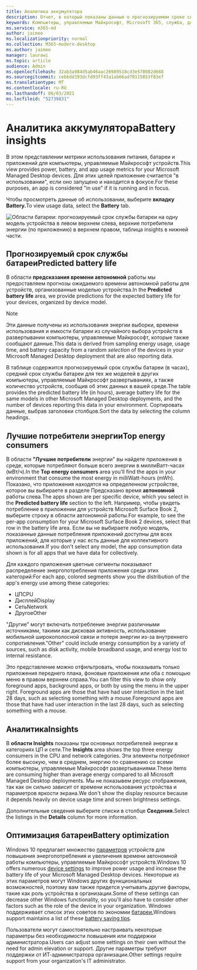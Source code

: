 ```yaml
---
title: Аналитика аккумулятора
description: Отчет, в который показаны данные о прогнозируемом сроке службы батареи и главных потребителей электроэнергии
keywords: Компьютеры, управляемые Майкрософт, Microsoft 365, служба, документация
ms.service: m365-md
author: jaimeo
ms.localizationpriority: normal
ms.collection: M365-modern-desktop
ms.author: jaimeo
manager: laurawi
ms.topic: article
audience: Admin
ms.openlocfilehash: 32ab3a984d5ab46aac26989518cd3e570082d688
ms.sourcegitcommit: cebbdd393dcfd93ff43a1ab66ad70115853f83e7
ms.translationtype: MT
ms.contentlocale: ru-RU
ms.lasthandoff: 06/03/2021
ms.locfileid: "52739831"
---
```

# <a name="battery-insights"></a><span data-ttu-id="66576-104">Аналитика аккумулятора</span><span class="sxs-lookup"><span data-stu-id="66576-104">Battery insights</span></span>
<span data-ttu-id="66576-105">В этом представлении метрики использования питания, батареи и приложений для компьютеры, управляемые Майкрософт устройств.</span><span class="sxs-lookup"><span data-stu-id="66576-105">This view provides power, battery, and app usage metrics for your Microsoft Managed Desktop devices.</span></span> <span data-ttu-id="66576-106">Для этих целей приложение считается "в использовании", если оно запущено и находится в фокусе.</span><span class="sxs-lookup"><span data-stu-id="66576-106">For these purposes, an app is considered "in use" if it is running and in focus.</span></span>

<span data-ttu-id="66576-107">Чтобы просмотреть данные об использовании, выберите **вкладку Battery.**</span><span class="sxs-lookup"><span data-stu-id="66576-107">To view usage data, select the **Battery** tab.</span></span>

![Области батареи: прогнозируемый срок службы батареи на одну модель устройства в левом верхнем слева, верхние потребители энергии (по приложению) в верхнем правом, таблица insights в нижней части.](../../media/insights_battery.png)

## <a name="predicted-battery-life"></a><span data-ttu-id="66576-110">Прогнозируемый срок службы батареи</span><span class="sxs-lookup"><span data-stu-id="66576-110">Predicted battery life</span></span>

<span data-ttu-id="66576-111">В области **предсказания времени автономной** работы мы предоставляем прогнозы ожидаемого времени автономной работы для устройств, организованные моделью устройства.</span><span class="sxs-lookup"><span data-stu-id="66576-111">In the **Predicted battery life** area, we provide predictions for the expected battery life for your devices, organized by device model.</span></span>

> [!NOTE]
> <span data-ttu-id="66576-112">Эти данные получены из использования энергии выборки, времени использования <em></em> и емкости батареи из случайного выбора устройств в развертывании компьютеры, управляемые Майкрософт, которые также сообщают данные.</span><span class="sxs-lookup"><span data-stu-id="66576-112">This data is derived from sampling energy usage, usage time, and battery capacity from a random <em>selection</em> of the devices in your Microsoft Managed Desktop deployment that are also reporting data.</span></span>

<span data-ttu-id="66576-113">В таблице содержится прогнозируемый срок службы батареи (в часах), средний срок службы батареи для тех же моделей в других компьютеры, управляемые Майкрософт развертываниях, а также количество устройств, сообщив об этих данных в вашей среде.</span><span class="sxs-lookup"><span data-stu-id="66576-113">The table provides the predicted battery life (in hours), average battery life for the same models in other Microsoft Managed Desktop deployments, and the number of devices reporting this data in your environment.</span></span> <span data-ttu-id="66576-114">Сортировать данные, выбрав заголовки столбцов.</span><span class="sxs-lookup"><span data-stu-id="66576-114">Sort the data by selecting the column headings.</span></span>



## <a name="top-energy-consumers"></a><span data-ttu-id="66576-115">Лучшие потребители энергии</span><span class="sxs-lookup"><span data-stu-id="66576-115">Top energy consumers</span></span>

<span data-ttu-id="66576-116">В области **"Лучшие потребители** энергии" вы найдете приложения в среде, которые потребляют больше всего энергии в миллиВатт-часах (мВт/ч).</span><span class="sxs-lookup"><span data-stu-id="66576-116">In the **Top energy consumers** area you’ll find the apps in your environment that consume the most energy in milliWatt-hours (mWh).</span></span> <span data-ttu-id="66576-117">Показано, что приложения находятся на определенном устройстве, которое вы выбираете в разделе Предсказано время **автономной** работы слева.</span><span class="sxs-lookup"><span data-stu-id="66576-117">The apps shown are per specific device, which you select in the **Predicted battery life** section to the left.</span></span> <span data-ttu-id="66576-118">Например, чтобы увидеть потребление в приложении для устройств Microsoft Surface Book 2, выберите строку в области автономной работы.</span><span class="sxs-lookup"><span data-stu-id="66576-118">For example, to see the per-app consumption for your Microsoft Surface Book 2 devices, select that row in the battery life area.</span></span> <span data-ttu-id="66576-119">Если вы не выбираете любую модель, показанные данные потребления приложений доступны для всех приложений, для которые у нас есть данные для коллективного использования.</span><span class="sxs-lookup"><span data-stu-id="66576-119">If you don't select any model, the app consumption data shown is for all apps that we have data for collectively.</span></span>

 <span data-ttu-id="66576-120">Для каждого приложения цветные сегменты показывают распределение энергопотребления приложения среди этих категорий:</span><span class="sxs-lookup"><span data-stu-id="66576-120">For each app, colored segments show you the distribution of the app's energy use among these categories:</span></span>

- <span data-ttu-id="66576-121">ЦП</span><span class="sxs-lookup"><span data-stu-id="66576-121">CPU</span></span>
- <span data-ttu-id="66576-122">Дисплей</span><span class="sxs-lookup"><span data-stu-id="66576-122">Display</span></span>
- <span data-ttu-id="66576-123">Сеть</span><span class="sxs-lookup"><span data-stu-id="66576-123">Network</span></span>
- <span data-ttu-id="66576-124">Другое</span><span class="sxs-lookup"><span data-stu-id="66576-124">Other</span></span>

<span data-ttu-id="66576-125">"Другие" могут включать потребление энергии различными источниками, такими как дисковая активность, использование мобильной широкополосной связи и потеря энергии из-за внутреннего сопротивления.</span><span class="sxs-lookup"><span data-stu-id="66576-125">"Other" could include energy consumption by a variety of sources, such as disk activity, mobile broadband usage, and energy lost to internal resistance.</span></span> 

<span data-ttu-id="66576-126">Это представление можно отфильтровать, чтобы показывать только приложения переднего плана, фоновые приложения или оба с помощью меню в правом верхнем справа.</span><span class="sxs-lookup"><span data-stu-id="66576-126">You can filter this view to show only foreground apps, background apps, or both by using the menu in the upper right.</span></span> <span data-ttu-id="66576-127">Foreground apps are those that have had user interaction in the last 28 days, such as selecting something with a mouse.</span><span class="sxs-lookup"><span data-stu-id="66576-127">Foreground apps are those that have had user interaction in the last 28 days, such as selecting something with a mouse.</span></span>

## <a name="insights"></a><span data-ttu-id="66576-128">Аналитика</span><span class="sxs-lookup"><span data-stu-id="66576-128">Insights</span></span>

<span data-ttu-id="66576-129">В **области Insights** показаны три основных потребителей энергии в категориях ЦП и сети.</span><span class="sxs-lookup"><span data-stu-id="66576-129">The **Insights** area shows the top three energy consumers in the CPU and network categories.</span></span> <span data-ttu-id="66576-130">Эти элементы потребляют более высокую, чем в среднем, энергию по сравнению со всеми компьютеры, управляемые Майкрософт развертываниями.</span><span class="sxs-lookup"><span data-stu-id="66576-130">These items are consuming higher than average energy compared to all Microsoft Managed Desktop deployments.</span></span> <span data-ttu-id="66576-131">Мы не показывем ресурс отображения, так как он сильно зависит от времени использования устройства и параметров яркости экрана.</span><span class="sxs-lookup"><span data-stu-id="66576-131">We don't show the display resource because it depends heavily on device usage time and screen brightness settings.</span></span> 

<span data-ttu-id="66576-132">Дополнительные сведения выберите списки в столбце **Сведения.**</span><span class="sxs-lookup"><span data-stu-id="66576-132">Select the listings in the **Details** column for more information.</span></span>

## <a name="battery-optimization"></a><span data-ttu-id="66576-133">Оптимизация батареи</span><span class="sxs-lookup"><span data-stu-id="66576-133">Battery optimization</span></span>

<span data-ttu-id="66576-134">Windows 10 предлагает множество [параметров](https://support.microsoft.com/help/20443/windows-10-battery-saving-tips) устройств для повышения энергопотребления и увеличения времени автономной работы компьютеры, управляемые Майкрософт устройств.</span><span class="sxs-lookup"><span data-stu-id="66576-134">Windows 10 offers numerous [device settings](https://support.microsoft.com/help/20443/windows-10-battery-saving-tips) to improve power usage and increase the battery life of your Microsoft Managed Desktop devices.</span></span> <span data-ttu-id="66576-135">Некоторые из этих параметров могут Windows других функциональных возможностей, поэтому вам также придется учитывать другие факторы, такие как роль устройства в организации.</span><span class="sxs-lookup"><span data-stu-id="66576-135">Some of these settings can decrease other Windows functionality, so you'll also have to consider other factors such as the role of the device in your organization.</span></span> <span data-ttu-id="66576-136">Windows поддерживает список этих советов по экономии [батареи.](https://support.microsoft.com/help/20443/windows-10-battery-saving-tips)</span><span class="sxs-lookup"><span data-stu-id="66576-136">Windows support maintains a list of these [battery saving tips](https://support.microsoft.com/help/20443/windows-10-battery-saving-tips).</span></span>

<span data-ttu-id="66576-137">Пользователи могут самостоятельно настраивать некоторые параметры без необходимости повышения или поддержки администратора.</span><span class="sxs-lookup"><span data-stu-id="66576-137">Users can adjust some settings on their own without the need for admin elevation or support.</span></span> <span data-ttu-id="66576-138">Другие параметры требуют поддержки от ИТ-администратора организации.</span><span class="sxs-lookup"><span data-stu-id="66576-138">Other settings require support from your organization's IT administrator.</span></span>
